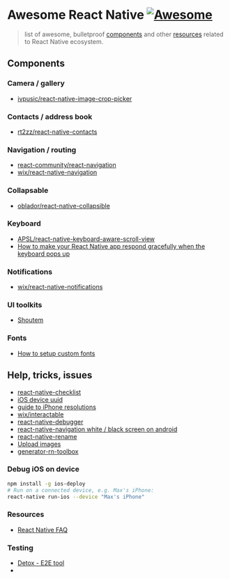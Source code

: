 # Awesome React Native [![Awesome](https://cdn.rawgit.com/sindresorhus/awesome/d7305f38d29fed78fa85652e3a63e154dd8e8829/media/badge.svg)](https://github.com/sindresorhus/awesome)

> list of awesome, bulletproof [components](#components) and other [resources](#resources) related to React Native ecosystem.

## Components

### Camera / gallery
- [ivpusic/react-native-image-crop-picker](https://github.com/ivpusic/react-native-image-crop-picker)

### Contacts / address book
- [rt2zz/react-native-contacts](https://github.com/rt2zz/react-native-contacts)

### Navigation / routing
- [react-community/react-navigation](https://reactnavigation.org/)
- [wix/react-native-navigation](https://github.com/wix/react-native-navigation)

### Collapsable
- [oblador/react-native-collapsible](https://github.com/oblador/react-native-collapsible)

### Keyboard
- [APSL/react-native-keyboard-aware-scroll-view](https://github.com/APSL/react-native-keyboard-aware-scroll-view)
- [How to make your React Native app respond gracefully when the keyboard pops up](https://medium.freecodecamp.com/how-to-make-your-react-native-app-respond-gracefully-when-the-keyboard-pops-up-7442c1535580#.3xmbakql2)

### Notifications
- [wix/react-native-notifications](https://github.com/wix/react-native-notifications)

### UI toolkits
- [Shoutem](http://shoutem.github.io/docs/ui-toolkit/introduction)

### Fonts
- [How to setup custom fonts](https://medium.com/react-native-training/react-native-custom-fonts-ccc9aacf9e5e)

## Help, tricks, issues
- [react-native-checklist](https://github.com/harrisrobin/react-native-checklist)
- [iOS device uuid](http://whatsmyudid.com/)
- [guide to iPhone resolutions](https://www.paintcodeapp.com/news/ultimate-guide-to-iphone-resolutions)
- [wix/interactable](https://github.com/wix/react-native-interactable)
- [react-native-debugger](https://github.com/jhen0409/react-native-debugger)
- [react-native-navigation white / black screen on android](https://github.com/wix/react-native-navigation/issues/334)
- [react-native-rename](https://github.com/JuneDomingo/react-native-rename)
- [Upload images](https://github.com/g6ling/React-Native-Tips/tree/master/How_to_upload_photo%2Cfile_in%20react-native)
- [generator-rn-toolbox](https://github.com/bamlab/generator-rn-toolbox)

### Debug iOS on device
``` sh
npm install -g ios-deploy
# Run on a connected device, e.g. Max's iPhone:
react-native run-ios --device "Max's iPhone"
```

### Resources
- [React Native FAQ](https://www.netguru.co/blog/react-native-faq)

### Testing
- [Detox - E2E tool](https://github.com/wix/detox)
- 
